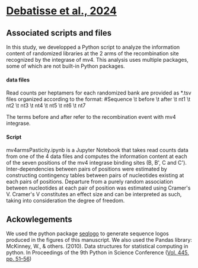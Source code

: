 # [Debatisse et al., 2024](https://link-url-here.org)

## Associated scripts and files
In this study, we developped a Python script to analyze the information content of randomized libraries at the 2 arms of the recombination site recognized by the integrase of mv4.
This analysis uses multiple packages, some of which are not built-in Python packages.

#### data files
Read counts per heptamers for each randomized bank are provided as *.tsv files organized according to the format:
#Sequence \t before \t after \t nt1 \t nt2 \t nt3 \t nt4 \t nt5 \t nt6 \t nt7

The terms before and after refer to the recombination event with mv4 integrase.

#### Script
mv4armsPasticity.ipynb is a Jupyter Notebook that takes read counts data from one of the 4 data files and computes the information content at each of the seven positions of the mv4 integrase binding sites (B, B', C and C'). Inter-dependencies between pairs of positions were estimated by constructing contingency tables between pairs of nucleotides existing at each pairs of positions. Departure from a purely random association between nucleotides at each pair of position was estimated using Cramer's V. Cramer's V constitutes an effect size and can be interpreted as such, taking into consideration the degree of freedom.

## Ackowlegements
We used the python package [seqlogo](https://github.com/betteridiot/seqlogo) to generate sequence logos produced in the figures of this manuscript.
We also used the Pandas library:
McKinney, W., & others. (2010). Data structures for statistical computing in python. In Proceedings of the 9th Python in Science Conference ([Vol. 445, pp. 51–56](https://conference.scipy.org/proceedings/scipy2010/pdfs/mckinney.pdf))
